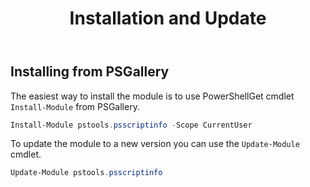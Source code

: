 ﻿---
id: installation
title: Installation and Update
---

## Installing from PSGallery

The easiest way to install the module is to use PowerShellGet cmdlet <code>Install-Module</code> from PSGallery.

```powershell
Install-Module pstools.psscriptinfo -Scope CurrentUser
```

To update the module to a new version you can use the <code>Update-Module</code> cmdlet.

```powershell
Update-Module pstools.psscriptinfo
```
